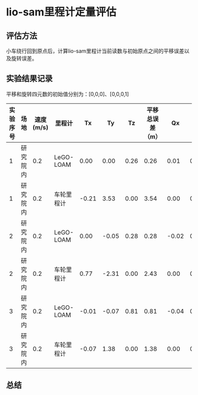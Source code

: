 # lio-sam里程计定量评估

## 评估方法

小车绕行回到原点后，计算lio-sam里程计当前读数与初始原点之间的平移误差以及旋转误差。


## 实验结果记录

平移和旋转四元数的初始值分别为：[0,0,0]、[0,0,0,1]

实验序号|场地|速度(m/s)|里程计|Tx|Ty|Tz|平移总误差（m）|Qx|Qy|Qz|Qw|旋转总误差|
-|-|-|-|-|-|-|-|-|-|-|-|-|
1|研究院内|0.2|LeGO-LOAM|0.00|0.00|0.26|0.26|0.01|0.01|0.00|1.00|0.00|
1|研究院内|0.2|车轮里程计|-0.21|3.53|0.00|3.54|0.00|0.00|-0.14|0.99|0.14|
2|研究院内|0.2|LeGO-LOAM|0.00|-0.05|0.28|0.28|-0.02|0.01|-0.01|1.00|0.02|
2|研究院内|0.2|车轮里程计|0.77|-2.31|0.00|2.43|0.00|0.00|0.08|1.00|0.08|
3|研究院内|0.2|LeGO-LOAM|-0.01|-0.07|0.81|0.81|-0.04|0.03|0.01|1.00|0.05|
3|研究院内|0.2|车轮里程计|-0.07|1.38|0.00|1.38|0.00|0.00|-0.04|1.00|0.04|

## 总结